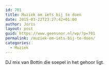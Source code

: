```yaml
---
id: 701
title: Muziek om iets bij te doen
date: 2015-03-22T23:27:42+01:00
author: Joris
layout: post
guid: https://www.geensnor.nl/wp/?p=701
permalink: /muziek-om-iets-bij-te-doen/
categories:
  - Muziek
---
```

DJ mix van Bottin die soepel in het gehoor ligt.